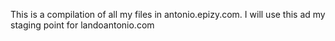 This is a compilation of all my files in antonio.epizy.com. I will use this ad my staging point for landoantonio.com
